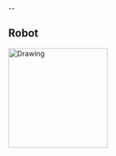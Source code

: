 --

## Robot
<img src="http://d2kmb61w1swc5t.cloudfront.net/images/Actobotics_Kit-03.jpg" alt="Drawing" style="width: 200px;"/>

